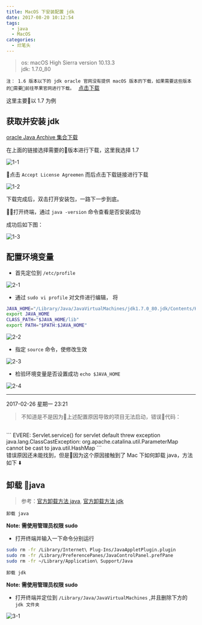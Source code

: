 ```yaml
---
title: MacOS 下安装配置 jdk
date: 2017-08-20 10:12:54
tags:
  - java
  - MacOS
categories:
  - 烂笔头
---
```


> os: macOS High Sierra version 10.13.3 <br/>
  jdk: 1.7.0_80

<!-- more -->

`注： 1.6 版本以下的 jdk oracle 官网没有提供 macOS 版本的下载，如果需要这些版本的需要前往苹果官网进行下载。 ` [点击下载](https://support.apple.com/kb/dl1572?locale=en_GB)

这里主要以 1.7 为例

## 获取并安装 jdk

[oracle Java Archive 集合下载](https://www.oracle.com/technetwork/java/javase/archive-139210.html)

在上面的链接选择需要的版本进行下载，这里我选择 1.7

![1-1](https://myblog-static.oss-cn-beijing.aliyuncs.com/post-imgs/MacOS%20%E4%B8%8B%20jdk%20%E5%AE%89%E8%A3%85%E9%85%8D%E7%BD%AE/1-1.jpg?x-oss-process=style/blogImg-watermark)

点击 `Accept License Agreemen` 而后点击下载链接进行下载

![1-2](https://myblog-static.oss-cn-beijing.aliyuncs.com/post-imgs/MacOS%20%E4%B8%8B%20jdk%20%E5%AE%89%E8%A3%85%E9%85%8D%E7%BD%AE/1-2.png?x-oss-process=style/blogImg-watermark)

下载完成后，双击打开安装包，一路下一步到底。

打开终端，通过 `java -version` 命令查看是否安装成功

成功后如下图：

![1-3](https://myblog-static.oss-cn-beijing.aliyuncs.com/post-imgs/MacOS%20%E4%B8%8B%20jdk%20%E5%AE%89%E8%A3%85%E9%85%8D%E7%BD%AE/1-3.png?x-oss-process=style/blogImg-watermark)


## 配置环境变量

- 首先定位到 `/etc/profile`

![2-1](https://myblog-static.oss-cn-beijing.aliyuncs.com/post-imgs/MacOS%20%E4%B8%8B%20jdk%20%E5%AE%89%E8%A3%85%E9%85%8D%E7%BD%AE/2-1.png?x-oss-process=style/blogImg-watermark)

- 通过 `sudo vi profile` 对文件进行编辑，
将
```bash
JAVA_HOME="/Library/Java/JavaVirtualMachines/jdk1.7.0_80.jdk/Contents/Home"
export JAVA_HOME
CLASS_PATH="$JAVA_HOME/lib"
export PATH="$PATH:$JAVA_HOME"
```

![2-2](https://myblog-static.oss-cn-beijing.aliyuncs.com/post-imgs/MacOS%20%E4%B8%8B%20jdk%20%E5%AE%89%E8%A3%85%E9%85%8D%E7%BD%AE/2-2.png?x-oss-process=style/blogImg-watermark)

- 指定 `source` 命令，使修改生效

![2-3](https://myblog-static.oss-cn-beijing.aliyuncs.com/post-imgs/MacOS%20%E4%B8%8B%20jdk%20%E5%AE%89%E8%A3%85%E9%85%8D%E7%BD%AE/2-3.png?x-oss-process=style/blogImg-watermark)

- 检验环境变量是否设置成功 `echo $JAVA_HOME`

![2-4](https://myblog-static.oss-cn-beijing.aliyuncs.com/post-imgs/MacOS%20%E4%B8%8B%20jdk%20%E5%AE%89%E8%A3%85%E9%85%8D%E7%BD%AE/2-4.png?x-oss-process=style/blogImg-watermark)



---

2017-02-26 星期一 23:21

> 不知道是不是因为上述配置原因导致的项目无法启动，错误代码：
<br/>
```
EVERE: Servlet.service() for servlet default threw exception
java.lang.ClassCastException: org.apache.catalina.util.ParameterMap cannot be cast to java.util.HashMap
```
<br/>
错误原因还未能找到，但是因为这个原因接触到了 Mac 下如何卸载 java，方法如下 ⬇️

## 卸载 java

> 参考：[官方卸载方法 java](https://www.java.com/en/download/help/mac_uninstall_java.xml), [官方卸载方法 jdk](https://docs.oracle.com/javase/8/docs/technotes/guides/install/mac_jdk.html)


`卸载 java`

**Note: 需使用管理员权限 sudo**

- 打开终端并输入一下命令分别运行

```bash
sudo rm -fr /Library/Internet\ Plug-Ins/JavaAppletPlugin.plugin
sudo rm -fr /Library/PreferencePanes/JavaControlPanel.prefPane
sudo rm -fr ~/Library/Application\ Support/Java
```

`卸载 jdk`

**Note: 需使用管理员权限 sudo**

- 打开终端并定位到 `/Library/Java/JavaVirtualMachines` ,并且删除下方的 `jdk 文件夹`

![3-1](https://myblog-static.oss-cn-beijing.aliyuncs.com/post-imgs/MacOS%20%E4%B8%8B%20jdk%20%E5%AE%89%E8%A3%85%E9%85%8D%E7%BD%AE/3-1.png?x-oss-process=style/blogImg-watermark)






